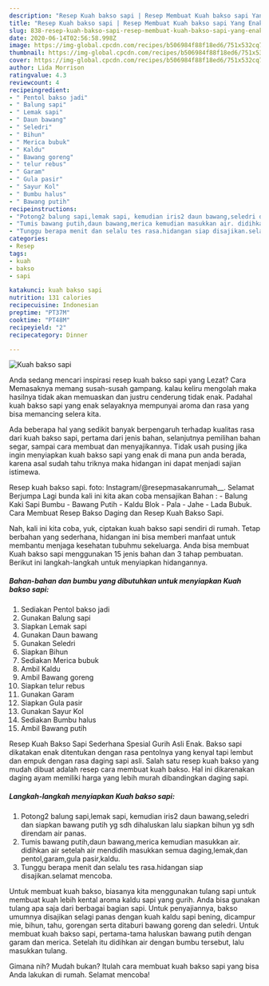 ```yaml
---
description: "Resep Kuah bakso sapi | Resep Membuat Kuah bakso sapi Yang Enak Banget"
title: "Resep Kuah bakso sapi | Resep Membuat Kuah bakso sapi Yang Enak Banget"
slug: 838-resep-kuah-bakso-sapi-resep-membuat-kuah-bakso-sapi-yang-enak-banget
date: 2020-06-14T02:56:58.998Z
image: https://img-global.cpcdn.com/recipes/b506984f88f18ed6/751x532cq70/kuah-bakso-sapi-foto-resep-utama.jpg
thumbnail: https://img-global.cpcdn.com/recipes/b506984f88f18ed6/751x532cq70/kuah-bakso-sapi-foto-resep-utama.jpg
cover: https://img-global.cpcdn.com/recipes/b506984f88f18ed6/751x532cq70/kuah-bakso-sapi-foto-resep-utama.jpg
author: Lida Morrison
ratingvalue: 4.3
reviewcount: 4
recipeingredient:
- " Pentol bakso jadi"
- " Balung sapi"
- " Lemak sapi"
- " Daun bawang"
- " Seledri"
- " Bihun"
- " Merica bubuk"
- " Kaldu"
- " Bawang goreng"
- " telur rebus"
- " Garam"
- " Gula pasir"
- " Sayur Kol"
- " Bumbu halus"
- " Bawang putih"
recipeinstructions:
- "Potong2 balung sapi,lemak sapi, kemudian iris2 daun bawang,seledri dan siapkan bawang putih yg sdh dihaluskan lalu siapkan bihun yg sdh direndam air panas."
- "Tumis bawang putih,daun bawang,merica kemudian masukkan air. didihkan air setelah air mendidih masukkan semua daging,lemak,dan pentol,garam,gula pasir,kaldu."
- "Tunggu berapa menit dan selalu tes rasa.hidangan siap disajikan.selamat mencoba."
categories:
- Resep
tags:
- kuah
- bakso
- sapi

katakunci: kuah bakso sapi 
nutrition: 131 calories
recipecuisine: Indonesian
preptime: "PT37M"
cooktime: "PT48M"
recipeyield: "2"
recipecategory: Dinner

---
```



![Kuah bakso sapi](https://img-global.cpcdn.com/recipes/b506984f88f18ed6/751x532cq70/kuah-bakso-sapi-foto-resep-utama.jpg)

Anda sedang mencari inspirasi resep kuah bakso sapi yang Lezat? Cara Memasaknya memang susah-susah gampang. kalau keliru mengolah maka hasilnya tidak akan memuaskan dan justru cenderung tidak enak. Padahal kuah bakso sapi yang enak selayaknya mempunyai aroma dan rasa yang bisa memancing selera kita.

Ada beberapa hal yang sedikit banyak berpengaruh terhadap kualitas rasa dari kuah bakso sapi, pertama dari jenis bahan, selanjutnya pemilihan bahan segar, sampai cara membuat dan menyajikannya. Tidak usah pusing jika ingin menyiapkan kuah bakso sapi yang enak di mana pun anda berada, karena asal sudah tahu triknya maka hidangan ini dapat menjadi sajian istimewa.

Resep kuah bakso sapi. foto: Instagram/@resepmasakanrumah__. Selamat Berjumpa Lagi bunda kali ini kita akan coba mensajikan Bahan : - Balung Kaki Sapi Bumbu - Bawang Putih - Kaldu Blok - Pala - Jahe - Lada Bubuk. Cara Membuat Resep Bakso Daging dan Resep Kuah Bakso Sapi.


Nah, kali ini kita coba, yuk, ciptakan kuah bakso sapi sendiri di rumah. Tetap berbahan yang sederhana, hidangan ini bisa memberi manfaat untuk membantu menjaga kesehatan tubuhmu sekeluarga. Anda bisa membuat Kuah bakso sapi menggunakan 15 jenis bahan dan 3 tahap pembuatan. Berikut ini langkah-langkah untuk menyiapkan hidangannya.

<!--inarticleads1-->

##### Bahan-bahan dan bumbu yang dibutuhkan untuk menyiapkan Kuah bakso sapi:

1. Sediakan  Pentol bakso jadi
1. Gunakan  Balung sapi
1. Siapkan  Lemak sapi
1. Gunakan  Daun bawang
1. Gunakan  Seledri
1. Siapkan  Bihun
1. Sediakan  Merica bubuk
1. Ambil  Kaldu
1. Ambil  Bawang goreng
1. Siapkan  telur rebus
1. Gunakan  Garam
1. Siapkan  Gula pasir
1. Gunakan  Sayur Kol
1. Sediakan  Bumbu halus
1. Ambil  Bawang putih


Resep Kuah Bakso Sapi Sederhana Spesial Gurih Asli Enak. Bakso sapi dikatakan enak ditentukan dengan rasa pentolnya yang kenyal tapi lembut dan empuk dengan rasa daging sapi asli. Salah satu resep kuah bakso yang mudah dibuat adalah resep cara membuat kuah bakso. Hal ini dikarenakan daging ayam memiliki harga yang lebih murah dibandingkan daging sapi. 

<!--inarticleads2-->

##### Langkah-langkah menyiapkan Kuah bakso sapi:

1. Potong2 balung sapi,lemak sapi, kemudian iris2 daun bawang,seledri dan siapkan bawang putih yg sdh dihaluskan lalu siapkan bihun yg sdh direndam air panas.
1. Tumis bawang putih,daun bawang,merica kemudian masukkan air. didihkan air setelah air mendidih masukkan semua daging,lemak,dan pentol,garam,gula pasir,kaldu.
1. Tunggu berapa menit dan selalu tes rasa.hidangan siap disajikan.selamat mencoba.


Untuk membuat kuah bakso, biasanya kita menggunakan tulang sapi untuk membuat kuah lebih kental aroma kaldu sapi yang gurih. Anda bisa gunakan tulang apa saja dari berbagai bagian sapi. Untuk penyajiannya, bakso umumnya disajikan selagi panas dengan kuah kaldu sapi bening, dicampur mie, bihun, tahu, gorengan serta ditaburi bawang goreng dan seledri. Untuk membuat kuah bakso sapi, pertama-tama haluskan bawang putih dengan garam dan merica. Setelah itu didihkan air dengan bumbu tersebut, lalu masukkan tulang. 

Gimana nih? Mudah bukan? Itulah cara membuat kuah bakso sapi yang bisa Anda lakukan di rumah. Selamat mencoba!
